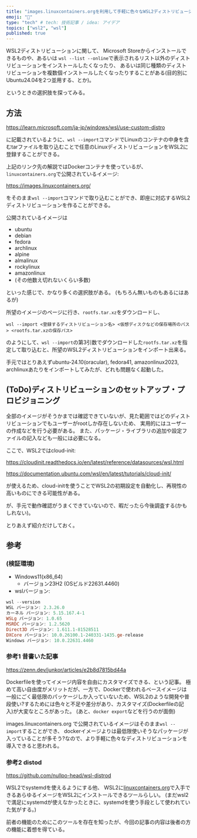 ```yaml
---
title: "images.linuxcontainers.orgを利用して手軽に色々なWSL2ディストリビューションを作る"
emoji: "🤖"
type: "tech" # tech: 技術記事 / idea: アイデア
topics: ["wsl2", "wsl"]
published: true
---
```


WSL2ディストリビューションに関して、
Microsoft Storeからインストールできるものや、あるいは
`wsl --list --online`で表示されるリスト以外のディストリビューションをインストールしたくなったり、
あるいは同じ種類のディストリビューションを複数個インストールしたくなったりすることがある(目的別にUbuntu24.04を2つ並用する、とか)。

というときの選択肢を探ってみる。

## 方法

https://learn.microsoft.com/ja-jp/windows/wsl/use-custom-distro

に記載されているように、`wsl --import`コマンドでLinuxのコンテナの中身を含むtarファイルを取り込むことで任意のLinuxディストリビューションをWSL2に登録することができる。

上記のリンク先の解説ではDockerコンテナを使っているが、
`linuxcontainers.org`で公開されているイメージ:

https://images.linuxcontainers.org/

をそのまま`wsl --import`コマンドで取り込むことができ、即座に対応するWSL2ディストリビューションを作ることができる。

公開されているイメージは

- ubuntu
- debian
- fedora
- archlinux
- alpine
- almalinux
- rockylinux
- amazonlinux
- (その他数え切れないくらい多数)

といった感じで、かなり多くの選択肢がある。
(もちろん無いものもあるにはあるが)

所望のイメージのページに行き、`rootfs.tar.xz`をダウンロードし、

```powershell:powershell
wsl --import <登録するディストリビューション名> <仮想ディスクなどの保存場所のパス> <rootfs.tar.xzの保存パス>
```

のようにして、`wsl --import`の第3引数でダウンロードした`rootfs.tar.xz`を指定して取り込むと、所望のWSL2ディストリビューションをインポート出来る。

手元ではとりあえずubuntu-24.10(oracular), fedora41, amazonlinux2023, archlinuxあたりをインポートしてみたが、どれも問題なく起動した。

## (ToDo)ディストリビューションのセットアップ・プロビジョニング

全部のイメージがそうかまでは確認できていないが、見た範囲ではどのディストリビューションでもユーザーがrootしか存在しないため、
実用的にはユーザーの作成などを行う必要がある。
また、パッケージ・ライブラリの追加や設定ファイルの記入なども一般には必要になる。

ここで、WSL2ではcloud-init:

https://cloudinit.readthedocs.io/en/latest/reference/datasources/wsl.html

https://documentation.ubuntu.com/wsl/en/latest/tutorials/cloud-init/

が使えるため、cloud-initを使うことでWSL2の初期設定を自動化し、再現性の高いものにできる可能性がある。

が、手元で動作確認がうまくできていないので、暇だったら今後調査する(かもしれない)。

とりあえず紹介だけしておく。

## 参考

### (検証環境)

- Windows11(x86_64)
  - バージョン23H2 (OSビルド22631.4460)
- wslバージョン:

```powershell
wsl --version
WSL バージョン: 2.3.26.0
カーネル バージョン: 5.15.167.4-1
WSLg バージョン: 1.0.65
MSRDC バージョン: 1.2.5620
Direct3D バージョン: 1.611.1-81528511
DXCore バージョン: 10.0.26100.1-240331-1435.ge-release
Windows バージョン: 10.0.22631.4460
```

### 参考1 昔書いた記事

https://zenn.dev/junkor/articles/e2b8d7815bd44a

Dockerfileを使ってイメージ内容を自由にカスタマイズできる、という記事。
極めて高い自由度がメリットだが、一方で、Dockerで使われるベースイメージは一般にごく最低限のパッケージしか入っていないため、WSL2のような開発や普段使い?するためには色々と不足や差分があり、カスタマイズ(Dockerfileの記入)が大変なところがあった。
(あと、`docker export`などを行うのが面倒)

images.linuxcontainers.org で公開されているイメージはそのまま`wsl --import`することができ、
dockerイメージよりは最低限使いそうなパッケージが入っていることが多そう?なので、より手軽に色々なディストリビューションを導入できると思われる。

### 参考2 distod

https://github.com/nullpo-head/wsl-distrod

WSL2でsystemdを使えるようにする他、
WSL2に[linuxcontainers.org](https://linuxcontainers.org/)で入手できるあらゆるイメージをWSL2にインストールできるツールらしい。
(まだwsl2で満足にsystemdが使えなかったときに、systemdを使う手段として使われていた気がする。)

前者の機能のためにこのツールを存在を知ったが、今回の記事の内容は後者の方の機能に着想を得ている。

